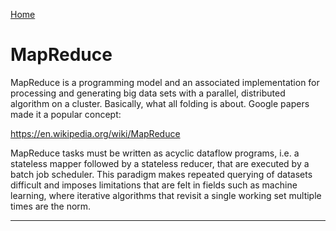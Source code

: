 [Home](Readme.md)
# MapReduce

MapReduce is a programming model and an associated implementation for processing
and generating big data sets with a parallel, distributed algorithm on a cluster.
Basically, what all folding is about. Google papers made it a popular concept:

https://en.wikipedia.org/wiki/MapReduce

MapReduce tasks must be written as acyclic dataflow programs, i.e. a stateless
mapper followed by a stateless reducer, that are executed by a batch job scheduler.
This paradigm makes repeated querying of datasets difficult and imposes limitations
that are felt in fields such as machine learning, where iterative algorithms that
revisit a single working set multiple times are the norm.

---
